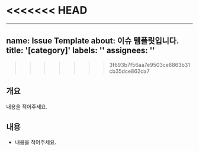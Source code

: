 <<<<<<< HEAD
=======
---
name: Issue Template
about: 이슈 템플릿입니다.
title: '[category]'
labels: ''
assignees: ''
---
>>>>>>> 3f693b7f56aa7e9503ce8863b31cb35dce862da7
## 개요
내용을 적어주세요.

## 내용
- 내용을 적어주세요.